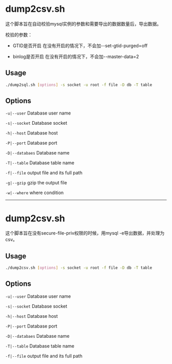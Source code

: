 # dump2csv.sh

这个脚本旨在自动校验mysql实例的参数和需要导出的数据数量后，导出数据。

校验的参数：
- GTID是否开启
在没有开启的情况下，不会加--set-gtid-purged=off

- binlog是否开启
在没有开启的情况下，不会加--master-data=2

## Usage
```bash
./dump2sql.sh [options] -s socket -u root -f file -D db -T table
```

## Options
```-u|--user``` Database user name

```-s|--socket``` Database socket

```-h|--host``` Database host

```-P|--port``` Database port

```-D|--databaes``` Database name

```-T|--table``` Database table name 

```-f|--file``` output file and its full path

```-g|--gzip``` gzip the output file

```-w|--where``` where condition

---

# dump2csv.sh

这个脚本旨在没有secure-file-priv权限的时候，用mysql -e导出数据，并处理为csv。

## Usage
```bash
./dump2csv.sh [options] -s socket -u root -f file -D db -T table
```

## Options
```-u|--user``` Database user name

```-s|--socket``` Database socket

```-h|--host``` Database host

```-P|--port``` Database port

```-D|--databaes``` Database name

```-T|--table``` Database table name 

```-f|--file``` output file and its full path